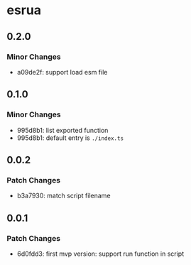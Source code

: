 # esrua

## 0.2.0

### Minor Changes

- a09de2f: support load esm file

## 0.1.0

### Minor Changes

- 995d8b1: list exported function
- 995d8b1: default entry is `./index.ts`

## 0.0.2

### Patch Changes

- b3a7930: match script filename

## 0.0.1

### Patch Changes

- 6d0fdd3: first mvp version: support run function in script
